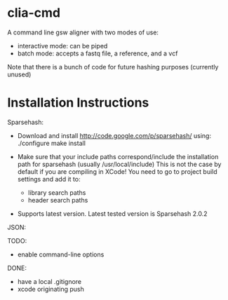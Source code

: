 clia-cmd
====

A command line gsw aligner with two modes of use:

- interactive mode: can be piped
- batch mode: accepts a fastq file, a reference, and a vcf

Note that there is a bunch of code for future hashing purposes (currently unused)

Installation Instructions
====

Sparsehash:

* Download and install http://code.google.com/p/sparsehash/  using:
    ./configure
    make install

* Make sure that your include paths correspond/include the installation path for sparsehash (usually /usr/local/include)
  This is not the case by default if you are compiling in XCode! You need to go to project build settings and add it to:
    - library search paths
    - header search paths

* Supports latest version. Latest tested version is Sparsehash 2.0.2

JSON:




TODO:

* enable command-line options

DONE:

+ have a local .gitignore
+ xcode originating push

